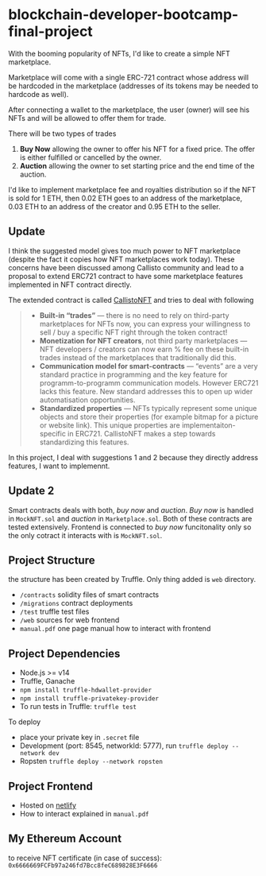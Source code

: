 # blockchain-developer-bootcamp-final-project
With the booming popularity of NFTs, I'd like to create a simple NFT marketplace.

Marketplace will come with a single ERC-721 contract whose address will be hardcoded in the marketplace (addresses of its tokens may be needed to hardcode as well).

After connecting a wallet to the marketplace, the user (owner) will see his NFTs and will be allowed to offer them for trade.

There will be two types of trades 

1. **Buy Now** allowing the owner to offer his NFT for a fixed price. The offer is either fulfilled or cancelled by the owner.  
2. **Auction** allowing the owner to set starting price and the end time of the auction.

I'd like to implement marketplace fee and royalties distribution so if the NFT is sold for 1 ETH, then 0.02 ETH goes to an address of the marketplace, 0.03 ETH to an address of the creator and 0.95 ETH to the seller.

## Update
I think the suggested model gives too much power to NFT marketplace (despite the fact it copies how NFT marketplaces work today). These concerns have been discussed among Callisto community and lead to a proposal to extend ERC721 contract to have some marketplace features implemented in NFT contract directly.

The extended contract is called [CallistoNFT](https://callisto.network/callistonft-advanced-standard/) and tries to deal with following

> - **Built-in “trades”** — there is no need to rely on third-party marketplaces for NFTs now, you can express your willingness to sell / buy a specific NFT right through the token contract!
> - **Monetization for NFT creators**, not third party marketplaces — NFT developers / creators can now earn % fee on these built-in trades instead of the marketplaces that traditionally did this.
> - **Communication model for smart-contracts** — “events” are a very standard practice in programming and the key feature for programm-to-programm communication models. However ERC721 lacks this feature. New standard addresses this to open up wider automatisation opportunities.
> - **Standardized properties** — NFTs typically represent some unique objects and store their properties (for example bitmap for a picture or website link). This unique properties are implementaiton-specific in ERC721. CallistoNFT makes a step towards standardizing this features.

In this project, I deal with suggestions 1 and 2 because they directly address features, I want to implemennt.

## Update 2
Smart contracts deals with both, *buy now* and *auction*. *Buy now* is handled in `MockNFT.sol` and *auction* in `Marketplace.sol`. Both of these contracts are tested extensively. Frontend is connected to *buy now* funcitonality only so the only cotract it interacts with is `MockNFT.sol`.

## Project Structure
the structure has been created by Truffle. Only thing added is `web` directory.

- `/contracts` solidity files of smart contracts
- `/migrations` contract deployments
- `/test` truffle test files
- `/web` sources for web frontend
- `manual.pdf` one page manual how to interact with frontend

## Project Dependencies
- Node.js >= v14
- Truffle, Ganache
- `npm install truffle-hdwallet-provider`
- `npm install truffle-privatekey-provider`
- To run tests in Truffle: `truffle test`

To deploy

- place your private key in `.secret` file
- Development (port: 8545, networkId: 5777), run `truffle deploy --network dev`
- Ropsten `truffle deploy --network ropsten`

## Project Frontend
- Hosted on [netlify](https://mock-nft-marketplace.netlify.app/)
- How to interact explained in `manual.pdf`

## My Ethereum Account
to receive NFT certificate (in case of success): `0x6666669FCFb97a246fd7Bcc8feC689828E3F6666`